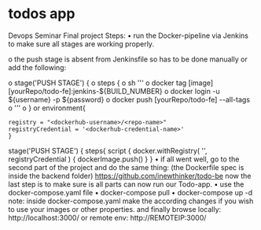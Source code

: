 # todos app
Devops Seminar Final project
Steps:
•	run the Docker-pipeline via Jenkins to make sure all stages are working properly.

o	the push stage is absent from Jenkinsfile so has to be done manually or add the following:

o	stage('PUSH STAGE') {
o	 steps {
o	     sh '''
o	        docker tag [image] [yourRepo/todo-fe]:jenkins-${BUILD_NUMBER}
o	        docker login -u ${username} -p ${password}
o	        docker push [yourRepo/todo-fe] --all-tags
o	       '''
o	}
or
 environment{
 
 	registry = "<dockerhub-username>/<repo-name>"
 	registryCredential = '<dockerhub-credential-name>'        
 	}
 stage('PUSH STAGE') {
   steps{
     script {
 	   docker.withRegistry( '', registryCredential ) {
  	   dockerImage.push()
   	}
 }
•	if all went well, go to the second part of the project and do the same thing:
(the Dockerfile spec is inside the backend folder) https://github.com/inewthinker/todo-be
now the last step is to make sure is all parts can now run our Todo-app.
•	use the docker-compose.yaml file
•	  docker-compose pull 
•	  docker-compose up -d 
note: inside docker-compose.yaml make the according changes if you wish to use your images or other properties.
and finally browse locally: http://localhost:3000/
or remote env: http://REMOTEIP:3000/

